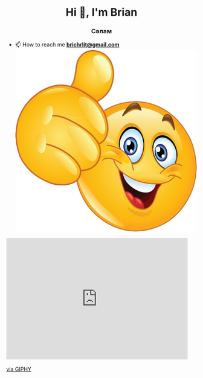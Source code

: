 
<h1 align="center">Hi 👋, I'm Brian</h1>
<h3 align="center">Сәлам</h3>

- 📫 How to reach me **brichrlit@gmail.com**
![唉呦不錯喔!](https://github.com/BBrain778/BBrain778/blob/main/nicelaaaa.png)
<iframe src="https://giphy.com/embed/u2wg2uXJbHzkXkPphr/video" width="480" height="322" style="" frameBorder="0" class="giphy-embed" allowFullScreen></iframe><p><a href="https://giphy.com/clips/studiosoriginals-sleep-tired-sleepy-u2wg2uXJbHzkXkPphr">via GIPHY</a></p>
<p align="left">
</p>



